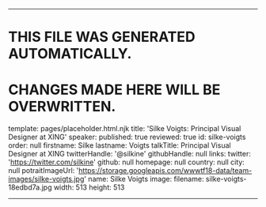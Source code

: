 ----

# THIS FILE WAS GENERATED AUTOMATICALLY.
# CHANGES MADE HERE WILL BE OVERWRITTEN.

template: pages/placeholder.html.njk
title: 'Silke Voigts: Principal Visual Designer at XING'
speaker:
  published: true
  reviewed: true
  id: silke-voigts
  order: null
  firstname: Silke
  lastname: Voigts
  talkTitle: Principal Visual Designer at XING
  twitterHandle: '@silkine'
  githubHandle: null
  links:
    twitter: 'https://twitter.com/silkine'
    github: null
    homepage: null
  country: null
  city: null
  potraitImageUrl: 'https://storage.googleapis.com/wwwtf18-data/team-images/silke-voigts.jpg'
  name: Silke Voigts
  image:
    filename: silke-voigts-18edbd7a.jpg
    width: 513
    height: 513

----

 